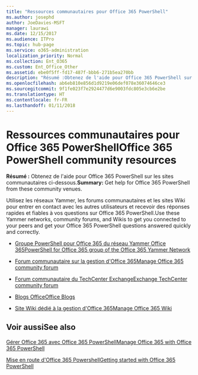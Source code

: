 ```yaml
---
title: "Ressources communautaires pour Office 365 PowerShell"
ms.author: josephd
author: JoeDavies-MSFT
manager: laurawi
ms.date: 12/15/2017
ms.audience: ITPro
ms.topic: hub-page
ms.service: o365-administration
localization_priority: Normal
ms.collection: Ent_O365
ms.custom: Ent_Office_Other
ms.assetid: ebe0f5ff-fd17-487f-bbb6-271b5ea270bb
description: "Résumé :Obtenez de l'aide pour Office 365 PowerShell sur les sites communautaires ci-dessous."
ms.openlocfilehash: ab6eb810e856d1d9219e06def078e36074646ce3
ms.sourcegitcommit: 9f1fe023f7e2924477d6e9003fdc805e3cb6e2be
ms.translationtype: HT
ms.contentlocale: fr-FR
ms.lasthandoff: 01/11/2018
---
```

# <a name="office-365-powershell-community-resources"></a><span data-ttu-id="4768a-103">Ressources communautaires pour Office 365 PowerShell</span><span class="sxs-lookup"><span data-stu-id="4768a-103">Office 365 PowerShell community resources</span></span>

 <span data-ttu-id="4768a-104">**Résumé :** Obtenez de l'aide pour Office 365 PowerShell sur les sites communautaires ci-dessous.</span><span class="sxs-lookup"><span data-stu-id="4768a-104">**Summary:** Get help for Office 365 PowerShell from these community venues.</span></span>
  
<span data-ttu-id="4768a-105">Utilisez les réseaux Yammer, les forums communautaires et les sites Wiki pour entrer en contact avec les autres utilisateurs et recevoir des réponses rapides et fiables à vos questions sur Office 365 PowerShell.</span><span class="sxs-lookup"><span data-stu-id="4768a-105">Use these Yammer networks, community forums, and Wikis to get you connected to your peers and get your Office 365 PowerShell questions answered quickly and correctly.</span></span> 
  
- [<span data-ttu-id="4768a-106">Groupe PowerShell pour Office 365 du réseau Yammer Office 365</span><span class="sxs-lookup"><span data-stu-id="4768a-106">PowerShell for Office 365 group of the Office 365 Yammer Network</span></span>](https://www.yammer.com/itpronetwork/#/threads/inGroup?type=in_group&amp;feedId=4632269)
    
- <span data-ttu-id="4768a-107">[Forum communautaire sur la gestion d'Office 365](https://community.office365.com/fr-FR/f/148.aspx)</span><span class="sxs-lookup"><span data-stu-id="4768a-107">[Manage Office 365 community forum](https://community.office365.com/fr-FR/f/148.aspx)</span></span>
    
- [<span data-ttu-id="4768a-108">Forum communautaire du TechCenter Exchange</span><span class="sxs-lookup"><span data-stu-id="4768a-108">Exchange TechCenter community forum</span></span>](https://social.technet.microsoft.com/Forums/exchange/en-US/home?forum=exchangesvrgeneral)
    
- <span data-ttu-id="4768a-109">[Blogs Office](https://blogs.office.com/)</span><span class="sxs-lookup"><span data-stu-id="4768a-109">[Office Blogs](https://blogs.office.com/)</span></span>
    
- <span data-ttu-id="4768a-110">[Site Wiki dédié à la gestion d'Office 365](https://community.office365.com/fr-FR/w/manage/default.aspx)</span><span class="sxs-lookup"><span data-stu-id="4768a-110">[Manage Office 365 Wiki](https://community.office365.com/fr-FR/w/manage/default.aspx)</span></span>
    
## <a name="see-also"></a><span data-ttu-id="4768a-111">Voir aussi</span><span class="sxs-lookup"><span data-stu-id="4768a-111">See also</span></span>

#### 

[<span data-ttu-id="4768a-112">Gérer Office 365 avec Office 365 PowerShell</span><span class="sxs-lookup"><span data-stu-id="4768a-112">Manage Office 365 with Office 365 PowerShell</span></span>](manage-office-365-with-office-365-powershell.md)
  
[<span data-ttu-id="4768a-113">Mise en route d'Office 365 Powershell</span><span class="sxs-lookup"><span data-stu-id="4768a-113">Getting started with Office 365 PowerShell</span></span>](getting-started-with-office-365-powershell.md)

